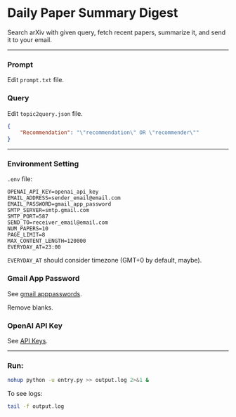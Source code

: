 # Daily Paper Summary Digest

Search arXiv with given query, fetch recent papers, summarize it, and send it to your email.

---

### Prompt

Edit `prompt.txt` file.

### Query

Edit `topic2query.json` file.

```json
{
    "Recommendation": "\"recommendation\" OR \"recommender\""
}
```

---

### Environment Setting

`.env` file:

```
OPENAI_API_KEY=openai_api_key
EMAIL_ADDRESS=sender_email@email.com
EMAIL_PASSWORD=gmail_app_password
SMTP_SERVER=smtp.gmail.com
SMTP_PORT=587
SEND_TO=receiver_email@email.com
NUM_PAPERS=10
PAGE_LIMIT=8
MAX_CONTENT_LENGTH=120000
EVERYDAY_AT=23:00
```

`EVERYDAY_AT` should consider timezone (GMT+0 by default, maybe).

### Gmail App Password

See [gmail apppasswords](https://myaccount.google.com/apppasswords).

Remove blanks.

### OpenAI API Key

See [API Keys](https://platform.openai.com/api-keys).

---

### Run:

```bash
nohup python -u entry.py >> output.log 2>&1 &
```

To see logs:

```bash
tail -f output.log
```
